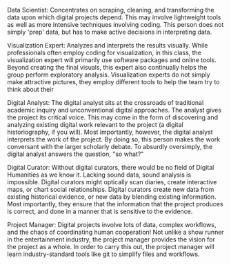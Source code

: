 Data Scientist: Concentrates on scraping, cleaning, and transforming the data upon which digital projects depend. This may involve lightweight tools as well as more intensive techniques involving coding. This person does not simply 'prep' data, but has to make active decisions in interpreting data.

Visualization Expert: Analyzes and interprets the results visually. While professionals often employ coding for visualization, in this class, the visualization expert will primarily use software packages and online tools. Beyond creating the final visuals, this expert also continually helps the group perform exploratory analysis. Visualization experts do not simply make attractive pictures, they employ different tools to help the team try to think about their 

Digital Analyst: The digital analyst sits at the crossroads of traditional academic inquiry and  unconventional digital approaches. The analyst gives the project its critical voice. This may come in the form of discovering and analyzing existing digital work relevant to the project (a digital historiography, if you will). Most importantly, however, the digital analyst interprets the work of the project. By doing so, this person makes the work conversant with the larger scholarly debate. To absurdly oversimply, the digital analyst answers the question, "so what?"

Digital Curator: Without digital curators, there would be no field of Digital Humanities as we know it. Lacking sound data, sound analysis is impossible. Digital curators might optically scan diaries, create interactive maps, or chart social relationships. Digital curators create new data from existing historical evidence, or new data by blending existing information. Most importantly, they ensure that the information that the project produces is correct, and done in a manner that is sensitive to the evidence.

Project Manager: Digital projects involve lots of data, complex workflows, and the chaos of coordinating human cooperation! Not unlike a show runner in the entertainment industry, the project manager provides the vision for the project as a whole. In order to carry this out, the project manager will learn industry-standard tools like git to simplify files and workflows.
